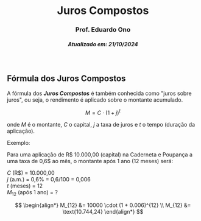 <h1 align="center">Juros Compostos</h1>
<h3 align="center">Prof. Eduardo Ono</h3>
<h5 align="center">Atualizado em: 21/10/2024</h5>

&nbsp;

## Fórmula dos Juros Compostos

A fórmula dos __*Juros Compostos*__ é também conhecida como "juros sobre juros", ou seja, o rendimento é aplicado sobre o montante acumulado.

$$
M = C \cdot (1 + j)^t
$$

onde $M$ é o montante, $C$ o capital, $j$ a taxa de juros e $t$ o tempo (duração da aplicação).

Exemplo:

Para uma aplicação de R\$ 10.000,00 (capital) na Caderneta e Poupança a uma taxa de 0,6$ ao mês, o montante após 1 ano (12 meses) será:

$C$ (R$) = 10.000,00<br>
$j$ (a.m.) = 0,6% = 0,6/100 = 0,006<br>
$t$ (meses) = 12<br>
$M_{12}$ (após 1 ano) = ?

$$
\begin{align*}
M_{12} &= 10000 \cdot (1 + 0.006)^{12} \\
M_{12} &= \text{10.744,24}
\end{align*}
$$

&nbsp;
